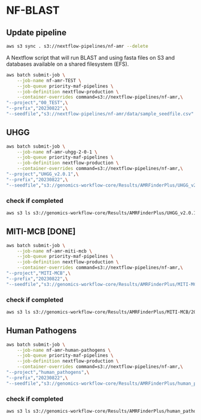 # NF-BLAST

## Update pipeline

```bash
aws s3 sync . s3://nextflow-pipelines/nf-amr --delete
```

A Nextflow script that will run BLAST and using fasta files on S3 and databases available on a shared filesystem (EFS).

```bash
aws batch submit-job \
    --job-name nf-amr-TEST \
    --job-queue priority-maf-pipelines \
    --job-definition nextflow-production \
    --container-overrides command=s3://nextflow-pipelines/nf-amr,\
"--project","00_TEST",\
"--prefix","20230822",\
"--seedfile","s3://nextflow-pipelines/nf-amr/data/sample_seedfile.csv"
```

## UHGG

```bash
aws batch submit-job \
    --job-name nf-amr-uhgg-2-0-1 \
    --job-queue priority-maf-pipelines \
    --job-definition nextflow-production \
    --container-overrides command=s3://nextflow-pipelines/nf-amr,\
"--project","UHGG_v2.0.1",\
"--prefix","20230822",\
"--seedfile","s3://genomics-workflow-core/Results/AMRFinderPlus/UHGG_v2.0.1/20230822/00_seedfile/uhgg_seedfile.attempt2.csv"
```

### check if completed

```bash
aws s3 ls s3://genomics-workflow-core/Results/AMRFinderPlus/UHGG_v2.0.1/20230822/ | wc -l
```

## MITI-MCB [DONE]

```bash
aws batch submit-job \
    --job-name nf-amr-miti-mcb \
    --job-queue priority-maf-pipelines \
    --job-definition nextflow-production \
    --container-overrides command=s3://nextflow-pipelines/nf-amr,\
"--project","MITI-MCB",\
"--prefix","20230822",\
"--seedfile","s3://genomics-workflow-core/Results/AMRFinderPlus/MITI-MCB/20230822/00_seedfile/MITI_genomes.seedfile.csv"
```

### check if completed

```bash
aws s3 ls s3://genomics-workflow-core/Results/AMRFinderPlus/MITI-MCB/20230822/ | wc -l
```

## Human Pathogens

```bash
aws batch submit-job \
    --job-name nf-amr-human-pathogens \
    --job-queue priority-maf-pipelines \
    --job-definition nextflow-production \
    --container-overrides command=s3://nextflow-pipelines/nf-amr,\
"--project","human_pathogens",\
"--prefix","20230822",\
"--seedfile","s3://genomics-workflow-core/Results/AMRFinderPlus/human_pathogens/20230822/00_seedfile/pathogens.seedfile.csv"
```

### check if completed

```bash
aws s3 ls s3://genomics-workflow-core/Results/AMRFinderPlus/human_pathogens/20230822/ | wc -l
```
